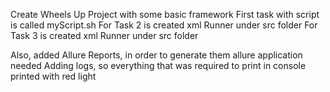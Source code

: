 Create Wheels Up Project with some basic framework
First task with script is called myScript.sh
For Task 2 is created xml Runner under src folder
For Task 3 is created xml Runner under src folder

Also, added Allure Reports, in order to generate them allure application needed
Adding logs, so everything that was required to print in console printed with red light